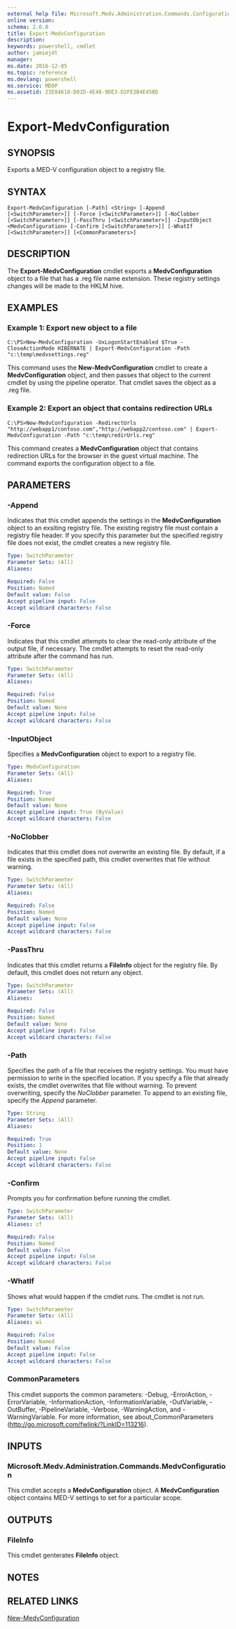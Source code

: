```yaml
---
external help file: Microsoft.Medv.Administration.Commands.Configuration.dll-Help.xml
online version: 
schema: 2.0.0
title: Export-MedvConfiguration
description: 
keywords: powershell, cmdlet
author: jamiejdt
manager: 
ms.date: 2016-12-05
ms.topic: reference
ms.devlang: powershell
ms.service: MDOP
ms.assetid: 23E84610-D01D-4E48-9DE3-D2FE3B4E45BD
---
```


# Export-MedvConfiguration

## SYNOPSIS
Exports a MED-V configuration object to a registry file.

## SYNTAX

```
Export-MedvConfiguration [-Path] <String> [-Append [<SwitchParameter>]] [-Force [<SwitchParameter>]] [-NoClobber [<SwitchParameter>]] [-PassThru [<SwitchParameter>]] -InputObject <MedvConfiguration> [-Confirm [<SwitchParameter>]] [-WhatIf [<SwitchParameter>]] [<CommonParameters>]
```

## DESCRIPTION
The **Export-MedvConfiguration** cmdlet exports a **MedvConfiguration** object to a file that has a .reg file name extension.
These registry settings changes will be made to the HKLM hive.

## EXAMPLES

### Example 1: Export new object to a file
```
C:\PS>New-MedvConfiguration -UxLogonStartEnabled $True -CloseActionMode HIBERNATE | Export-MedvConfiguration -Path "c:\temp\medvsettings.reg"
```

This command uses the **New-MedvConfiguration** cmdlet to create a **MedvConfiguration** object, and then passes that object to the current cmdlet by using the pipeline operator.
That cmdlet saves the object as a .reg file.

### Example 2: Export an object that contains redirection URLs
```
C:\PS>New-MedvConfiguration -RedirectUrls "http://webapp1/contoso.com","http://webapp2/contoso.com" | Export-MedvConfiguration -Path "c:\temp\redirUrls.reg"
```

This command creates a **MedvConfiguration** object that contains redirection URLs for the browser in the guest virtual machine.
The command exports the configuration object to a file.

## PARAMETERS

### -Append
Indicates that this cmdlet appends the settings in the **MedvConfiguration** object to an exsiting registry file.
The existing registry file must contain a registry file header.
If you specify this parameter but the specified registry file does not exist, the cmdlet creates a new registry file.

```yaml
Type: SwitchParameter
Parameter Sets: (All)
Aliases: 

Required: False
Position: Named
Default value: False
Accept pipeline input: False
Accept wildcard characters: False
```

### -Force
Indicates that this cmdlet attempts to clear the read-only attribute of the output file, if necessary.
The cmdlet attempts to reset the read-only attribute after the command has run.

```yaml
Type: SwitchParameter
Parameter Sets: (All)
Aliases: 

Required: False
Position: Named
Default value: None
Accept pipeline input: False
Accept wildcard characters: False
```

### -InputObject
Specifies a **MedvConfiguration** object to export to a registry file.

```yaml
Type: MedvConfiguration
Parameter Sets: (All)
Aliases: 

Required: True
Position: Named
Default value: None
Accept pipeline input: True (ByValue)
Accept wildcard characters: False
```

### -NoClobber
Indicates that this cmdlet does not overwrite an existing file.
By default, if a file exists in the specified path, this cmdlet overwrites that file without warning.

```yaml
Type: SwitchParameter
Parameter Sets: (All)
Aliases: 

Required: False
Position: Named
Default value: None
Accept pipeline input: False
Accept wildcard characters: False
```

### -PassThru
Indicates that this cmdlet returns a **FileInfo** object for the registry file.
By default, this cmdlet does not return any object.

```yaml
Type: SwitchParameter
Parameter Sets: (All)
Aliases: 

Required: False
Position: Named
Default value: None
Accept pipeline input: False
Accept wildcard characters: False
```

### -Path
Specifies the path of a file that receives the registry settings.
You must have permission to write in the specified location.
If you specify a file that already exists, the cmdlet overwrites that file without warning.
To prevent overwriting, specify the *NoClobber* parameter.
To append to an existing file, specify the *Append* parameter.

```yaml
Type: String
Parameter Sets: (All)
Aliases: 

Required: True
Position: 1
Default value: None
Accept pipeline input: False
Accept wildcard characters: False
```

### -Confirm
Prompts you for confirmation before running the cmdlet.

```yaml
Type: SwitchParameter
Parameter Sets: (All)
Aliases: cf

Required: False
Position: Named
Default value: False
Accept pipeline input: False
Accept wildcard characters: False
```

### -WhatIf
Shows what would happen if the cmdlet runs.
The cmdlet is not run.

```yaml
Type: SwitchParameter
Parameter Sets: (All)
Aliases: wi

Required: False
Position: Named
Default value: False
Accept pipeline input: False
Accept wildcard characters: False
```

### CommonParameters
This cmdlet supports the common parameters: -Debug, -ErrorAction, -ErrorVariable, -InformationAction, -InformationVariable, -OutVariable, -OutBuffer, -PipelineVariable, -Verbose, -WarningAction, and -WarningVariable. For more information, see about_CommonParameters (http://go.microsoft.com/fwlink/?LinkID=113216).

## INPUTS

### Microsoft.Medv.Administration.Commands.MedvConfiguration
This cmdlet accepts a **MedvConfiguration** object.
A **MedvConfiguration** object contains MED-V settings to set for a particular scope.

## OUTPUTS

### FileInfo
This cmdlet genterates **FileInfo** object.

## NOTES

## RELATED LINKS

[New-MedvConfiguration](./New-MedvConfiguration.md)


